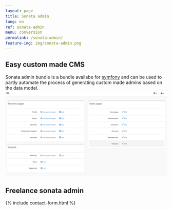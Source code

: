 ```yaml
---
layout: page
title: Sonata admin
lang: en
ref: sonata-admin
menu: conversion
permalink: /sonata-admin/
feature-img: img/sonata-admin.png
---
```

## Easy custom made CMS
Sonata admin bundle is a bundle availabe for [symfony](http://symfony.com/) and can be used to partly automate the process of generating custom made admins based on the data model.
![sonata-admin](/img/sonata-admin.png)

## Freelance sonata admin

{% include contact-form.html %}